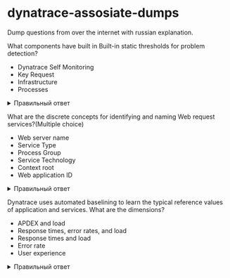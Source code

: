 # dynatrace-assosiate-dumps
Dump questions from over the internet with russian explanation. 

What components have built in Built-in static thresholds for problem detection?<br>
  * Dynatrace Self Monitoring<br>
  * Key Request<br>
  * Infrastructure<br>
  * Processes<br>
<details>
  <summary>Правильный ответ</summary>
  
  ## Infrastructure
  * Мониторинг инфраструктуры Dynatrace основан на многочисленных встроенных предопределенных статических порогах. Эти пороговые значения связаны с определением и использованием ресурсов, такими как скачки процессора, использование памяти и диска. Вы можете изменить эти пороговые значения по умолчанию, перейдя в настройки <br> Settings > Anomaly Detection > Infrastructure <br>
  * Для приложений и служб можно в любое время отключить автоматическое определение эталонных значений на основе базовой линии и переключиться на определенные пользователем статические пороги. Если вы зададите статический порог для времени отклика и частоты ошибок на уровне приложения или службы, события будут вызваны, если статический порог будет нарушен. Событие замедления возникает, если статические пороги для медианного или 90-го процентиля времени отклика нарушены
</details>

What are the discrete concepts for identifying and naming Web request services?(Multiple choice)<br>
  * Web server name<br>
  * Service Type<br>
  * Process Group<br>
  * Service Technology<br>
  * Context root<br>
  * Web application ID<br>
<details>
  <summary>Правильный ответ</summary>
  
  ## Web server name. Context root. Web application ID.<br>
  * Cлужба веб-запросов управляет веб-приложениями, которые вы развертываете через веб-сервер (например, Apache, IIS или NGINX), либо в веб-контейнерах (например, Java, .NET, Node.js, или PHP). Поэтому найминг может быть по имени веб-сервера. 
  * В любом веб - контейнере вы можете иметь несколько приложений в разных каталогах. Например /admin указывает на приложение администратора, а /shop ведет к приложению интернет-магазина. В мире Java это называется контекстным корнем(Context root). Microsoft IIS называет эту концепцию виртуальным каталогом.
  * Некоторые технологии позволяют назначать веб-приложениям явные имена.
</details>

Dynatrace uses automated baselining to learn the typical reference values of application and services. What are the dimensions?<br>
 * APDEX and load<br>
 * Response times, error rates, and load<br>
 * Response times and load<br>
 * Error rate<br>
 * User experience<br>
<details>
  <summary>Правильный ответ</summary>
 
   ## Response times, error rates, and load <br>
   * Load. Обнаружение аномалий трафика приложений Dynatrace основано на предположении, что большинство бизнес-трафика следует предсказуемым ежедневным и еженедельным шаблонам трафика. Dynatrace автоматически запоминает уникальные шаблоны трафика каждого приложения. Оповещение о всплесках и падениях трафика начинается после периода обучения в одну неделю, потому что базовая линия требует полного недельного трафика для изучения ежедневных и еженедельных паттернов. После периода обучения Dynatrace прогнозирует трафик на следующую неделю, а затем сравнивает фактический входящий трафик приложения с прогнозом. Если Dynatrace обнаруживает отклонение от прогнозируемых уровней трафика, выходящее за пределы разумной статистической вариации, Dynatrace генерирует проблему.
   * Error rate. Dynatrace предупреждает о сбоях. Оповещение об увеличении частоты ошибок начинается после того, приложение или служба работает не менее 20% от недели, то есть 1 день. Обнаружение адаптируется к отдельным версиям браузеров, которые могут показывать либо более высокую, либо более низкую частоту ошибок по сравнению с другими типами браузеров.
   * Response time. Что касается времени отклика, Dynatrace собирает ссылки для медианы (выше которой находятся самые медленные 50% всех абонентов) и 90-го процентиля (самые медленные 10% всех абонентов). Событие замедления возникает, если типичное время отклика для медианы или 90-го процентиля ухудшается. Dynatrace уделяет особое внимание 10% самого медленного времени отклика, испытываемого вашими клиентами. Это происходит потому, что если вы знаете только среднее (медианное или среднее) время отклика, испытываемое большинством ваших клиентов, вы пропустите важный момент: некоторые из ваших клиентов испытывают неприемлемые проблемы с производительностью! Рассмотрим типичную службу поиска, которая выполняет некоторые вызовы базы данных. Время отклика этих вызовов базы данных может сильно варьироваться в зависимости от того, могут ли запросы обслуживаться из кэша или они должны быть извлечены из базы данных. Измерения среднего времени отклика в таком сценарии недостаточны, поскольку, хотя большинство ваших клиентов (те, у кого запросы к базе данных обслуживаются из кэша) испытывают приемлемое время отклика, часть ваших клиентов (те, у кого запросы к базе данных извлекаются из базы данных) испытывают неприемлемую производительность. Уделение особого внимания мониторингу самых медленных 10% ваших клиентов решает такие проблемы. Оповещение об изменении времени отклика начинается после того, приложение или служба работает не менее 20% недели.
 </details>
